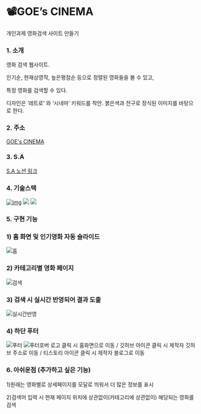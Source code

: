 # 📽️GOE’s CINEMA

개인과제 영화검색 사이트 만들기

### 1. 소개

<p>영화 검색 웹사이트.</p>
<p>인기순, 현재상영작, 높은평점순 등으로 정렬된 영화들을 볼 수 있고,</p> 
<p>특정 영화를 검색할 수 있다.</p>
<p>디자인은 ‘레트로’ 와 ‘시네마’ 키워드를 착안. 붉은색과 전구로 장식된 이미지를 바탕으로 한다.</p>

### 2. 주소

[GOE's CINEMA](https://hyunseoy.github.io/GOE_CINEMA/)

### 3. S.A

[S.A 노션 링크](https://scrawny-suede-c9b.notion.site/GOE-s-CINEMA-S-A-Starting-Assignments-41efa4741ecc4f34bcec8b65139e9529)

### 4. 기술스택

[![img](https://camo.githubusercontent.com/d147c6135f0f61373ceeae9035902f4c70578cb7bebacbf9a629bbfa0c035b0c/68747470733a2f2f696d672e736869656c64732e696f2f62616467652f6a6176617363726970742d4637444631453f7374796c653d666f722d7468652d6261646765266c6f676f3d6a617661736372697074266c6f676f436f6c6f723d626c61636b)](https://camo.githubusercontent.com/d147c6135f0f61373ceeae9035902f4c70578cb7bebacbf9a629bbfa0c035b0c/68747470733a2f2f696d672e736869656c64732e696f2f62616467652f6a6176617363726970742d4637444631453f7374796c653d666f722d7468652d6261646765266c6f676f3d6a617661736372697074266c6f676f436f6c6f723d626c61636b)
<img src="https://img.shields.io/badge/html-E34F26?style=for-the-badge&logo=html5&logoColor=white">
<img src="https://img.shields.io/badge/css-1572B6?style=for-the-badge&logo=css3&logoColor=white">


### 5. 구현 기능

### 1) 홈 화면 및 인기영화 자동 슬라이드
![홈](https://github.com/HyunseoY/GOE_CINEMA/assets/130683029/ef6ff538-177a-46bb-9878-e5312fb48949)

### 2) 카테고리별 영화 페이지
![검색](https://github.com/HyunseoY/GOE_CINEMA/assets/130683029/fe394f0f-7dd6-4115-a78b-daa5880556c5)

### 3) 검색 시 실시간 반영되어 결과 도출
![실시간반영](https://github.com/HyunseoY/GOE_CINEMA/assets/130683029/1b664645-fa08-4752-b980-cbf7ec578bfa)

### 4) 하단 푸터
![푸터](https://github.com/HyunseoY/GOE_CINEMA/assets/130683029/d54c3886-2412-4e8f-9118-9090c609f502)
![푸터호버](https://github.com/HyunseoY/GOE_CINEMA/assets/130683029/eb40add8-2539-491b-b204-b3b22dcebe8b)
 로고 클릭 시 홈화면으로 이동 / 깃허브 아이콘 클릭 시 제작자 깃허브 주소로 이동 / 티스토리 아이콘 클릭 시 제작자 블로그로 이동


### 6. 아쉬운점 (추가하고 싶은 기능)
<p>1)원래는 영화별로 상세페이지를 모달로 띄워서 더 많은 정보를 표시</p>
<p>2)검색어 입력 시 현재 페이지 위치에 상관없이(카테고리에 상관없이) 해당되는 영화를 검색</p> 





